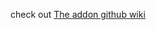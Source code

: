 check out [The addon github wiki](https://github.com/my-Anki/Beautify-Anki/wiki/Customizing-Beautify-Anki)